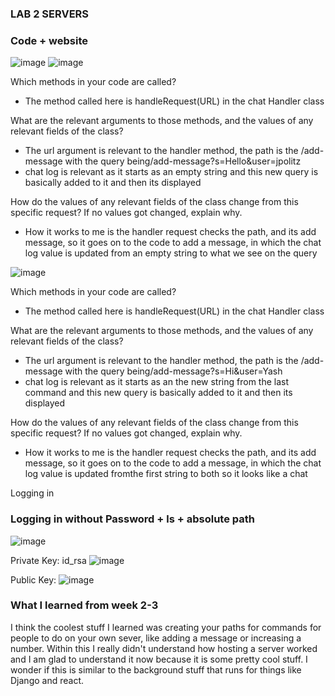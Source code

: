 <h3 id="custom-id">LAB 2 SERVERS</h3>

<h3 id="custom-id">Code + website</h3>

![image](https://github.com/SumayKalra/cse15L-labreports-winter2024/assets/67125138/d7d449b9-c759-4098-b018-4cd5b7b0d80c)
![image](https://github.com/SumayKalra/cse15L-labreports-winter2024/assets/67125138/93543ecf-dbb8-4453-8177-3d2e374f35b5)

Which methods in your code are called?
- The method called here is handleRequest(URL) in the chat Handler class
  
What are the relevant arguments to those methods, and the values of any relevant fields of the class?
- The url argument is relevant to the handler method, the path is the /add-message with the query being/add-message?s=Hello&user=jpolitz
- chat log is relevant as it starts as an empty string and this new query is basically added to it and then its displayed

How do the values of any relevant fields of the class change from this specific request? If no values got changed, explain why.
- How it works to me is the handler request checks the path, and its add message, so it goes on to the code to add a message, in which the chat log value is updated from an empty string to what we see on the query

![image](https://github.com/SumayKalra/cse15L-labreports-winter2024/assets/67125138/6f525b07-10ee-409b-a563-dbbc2bcb7962)

Which methods in your code are called?
- The method called here is handleRequest(URL) in the chat Handler class

What are the relevant arguments to those methods, and the values of any relevant fields of the class?
- The url argument is relevant to the handler method, the path is the /add-message with the query being/add-message?s=Hi&user=Yash
- chat log is relevant as it starts as an the new string from the last command and this new query is basically added to it and then its displayed

How do the values of any relevant fields of the class change from this specific request? If no values got changed, explain why.
- How it works to me is the handler request checks the path, and its add message, so it goes on to the code to add a message, in which the chat log value is updated fromthe first string to both so it looks like a chat

Logging in 


<h3 id="custom-id">Logging in without Password  + ls + absolute path</h3>

![image](https://github.com/SumayKalra/cse15L-labreports-winter2024/assets/67125138/4a4a2605-0e94-42f0-964c-96f6b9ab3891)

Private Key: id_rsa ![image](https://github.com/SumayKalra/cse15L-labreports-winter2024/assets/67125138/b4f98429-211e-42d8-9cbe-a4fd3cae875d)

Public Key: ![image](https://github.com/SumayKalra/cse15L-labreports-winter2024/assets/67125138/d870d697-872f-482d-abc2-9d85fb879dde)



<h3 id="custom-id">What I learned from week 2-3</h3>
I think the coolest stuff I learned was creating your paths for commands for people to do on your own sever, like adding a message or increasing a number. Within this I really didn't understand how hosting a server worked and I am glad to understand it now  because it is some pretty cool stuff. I wonder if this is similar to the background stuff that runs for things like Django and react. 


